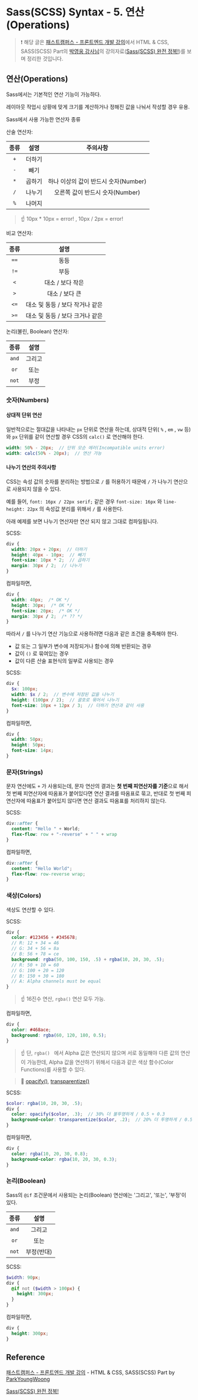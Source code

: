 # Sass(SCSS) Syntax - 5. 연산(Operations)

> ❗️ 해당 글은 [패스트캠퍼스 - 프론트엔드 개발 강의](https://www.fastcampus.co.kr/dev_online_react/)에서 HTML & CSS, SASS(SCSS) Part의 [박영웅 강사님](https://github.com/ParkYoungWoong)의 강의자료([Sass(SCSS) 완전 정복!](https://heropy.blog/2018/01/31/sass/))를 보며 정리한 것입니다.

## 연산(Operations)

Sass에서는 기본적인 연산 기능이 가능하다.

레이아웃 작업시 상황에 맞게 크기를 계산하거나 정해진 값을 나눠서 작성할 경우 유용.

Sass에서 사용 가능한 연산자 종류

산술 연산자:

| 종류 |  설명  |               주의사항               |
| :--: | :----: | :----------------------------------: |
| `+`  | 더하기 |                                      |
| `-`  |  빼기  |                                      |
| `*`  | 곱하기 | 하나 이상의 값이 반드시 숫자(Number) |
| `/`  | 나누기 |   오른쪽 값이 반드시 숫자(Number)    |
| `%`  | 나머지 |                                      |

> ☝️ 10px * 10px = error! , 10px / 2px = error!

비교 연산자:

| 종류 |              설명               |
| :--: | :-----------------------------: |
| `==` |              동등               |
| `!=` |              부등               |
| `<`  |        대소 / 보다 작은         |
| `>`  |         대소 / 보다 큰          |
| `<=` | 대소 및 동등 / 보다 작거나 같은 |
| `>=` | 대소 및 동등 / 보다 크거나 같은 |

논리(불린, Boolean) 연산자:

| 종류  |  설명  |
| :---: | :----: |
| `and` | 그리고 |
| `or`  |  또는  |
| `not` |  부정  |

### 숫자(Numbers)

#### 상대적 단위 연산

일반적으로는 절대값을 나타내는 `px` 단위로 연산을 하는데, 상대적 단위( `%` , `em` , `vw` 등)와 `px` 단위를 같이 연산할 경우 CSS의 `calc()` 로 연산해야 한다.

```scss
width: 50% - 20px;  // 단위 모순 에러(Incompatible units error)
width: calc(50% - 20px);  // 연산 가능
```

#### 나누기 연산의 주의사항

CSS는 속성 값의 숫자를 분리하는 방법으로 `/` 를 허용하기 때문에 `/` 가 나누기 연산으로 사용되지 않을 수 있다.

예를 들어, `font: 16px / 22px serif;` 같은 경우 `font-size: 16px` 와 `line-height: 22px` 의 속성값 분리를 위해서 `/` 를 사용한다.

아래 예제를 보면 나누기 연산자만 연산 되지 않고 그대로 컴파일됩니다.

SCSS:

```scss
div {
  width: 20px + 20px;  // 더하기
  height: 40px - 10px;  // 빼기
  font-size: 10px * 2;  // 곱하기
  margin: 30px / 2;  // 나누기
}
```

컴파일하면,

```css
div {
  width: 40px;  /* OK */
  height: 30px;  /* OK */
  font-size: 20px;  /* OK */
  margin: 30px / 2;  /* ?? */
}
```

따라서 `/` 를 나누기 연산 기능으로 사용하려면 다음과 같은 조건을 충족해야 한다.

- 값 또는 그 일부가 변수에 저장되거나 함수에 의해 반환되는 경우
- 값이 `()` 로 묶여있는 경우
- 값이 다른 산술 표현식의 일부로 사용되는 경우

SCSS:

```scss
div {
  $x: 100px;
  width: $x / 2;  // 변수에 저장된 값을 나누기
  height: (100px / 2);  // 괄호로 묶어서 나누기
  font-size: 10px + 12px / 3;  // 더하기 연산과 같이 사용
}
```

컴파일하면,

```css
div {
  width: 50px;
  height: 50px;
  font-size: 14px;
}
```

### 문자(Strings)

문자 연산에도 `+` 가 사용되는데, 문자 연산의 결과는 **첫 번째 피연산자를 기준**으로 해서 첫 번째 피연산자에 따옴표가 붙어있다면 연산 결과를 따옴표로 묶고, 반대로 첫 번째 피연산자에 따옴표가 붙어있지 않다면 연산 결과도 따옴표를 처리하지 않는다.

SCSS:

```scss
div::after {
  content: "Hello " + World;
  flex-flow: row + "-reverse" + " " + wrap
}
```

컴파일하면,

```css
div::after {
  content: "Hello World";
  flex-flow: row-reverse wrap;
}
```

### 색상(Colors)

색상도 연산할 수 있다.

SCSS:

```scss
div {
  color: #123456 + #345678;
  // R: 12 + 34 = 46
  // G: 34 + 56 = 8a
  // B: 56 + 78 = ce
  background: rgba(50, 100, 150, .5) + rgba(10, 20, 30, .5);
  // R: 50 + 10 = 60
  // G: 100 + 20 = 120
  // B: 150 + 30 = 180
  // A: Alpha channels must be equal
}
```

> ☝️ 16진수 연산, `rgba()` 연산 모두 가능.

컴파일하면,

```scss
div {
  color: #468ace;
  background: rgba(60, 120, 180, 0.5);
}
```

> ☝️ 단, `rgba() ` 에서 Alpha 값은 연산되지 않으며 서로 동일해야 다른 값의 연산이 가능한데,
> Alpha 값을 연산하기 위해서 다음과 같은 색상 함수(Color Functions)를 사용할 수 있다.

> 🔗 [opacify()](http://sass-lang.com/documentation/Sass/Script/Functions.html#opacify-instance_method), [transparentize()](http://sass-lang.com/documentation/Sass/Script/Functions.html#transparentize-instance_method)

SCSS:

```scss
$color: rgba(10, 20, 30, .5);
div {
  color: opacify($color, .3);  // 30% 더 불투명하게 / 0.5 + 0.3
  background-color: transparentize($color, .2);  // 20% 더 투명하게 / 0.5 - 0.2
}
```

컴파일하면,

```css
div {
  color: rgba(10, 20, 30, 0.8);
  background-color: rgba(10, 20, 30, 0.3);
}
```

### 논리(Boolean)

Sass의 `@if` 조건문에서 사용되는 논리(Boolean) 연산에는 '그리고', '또는', '부정'이 있다.

| 종류  |    설명    |
| :---: | :--------: |
| `and` |   그리고   |
| `or`  |    또는    |
| `not` | 부정(반대) |

SCSS:

```scss
$width: 90px;
div {
  @if not ($width > 100px) {
    height: 300px;
  }
}
```

컴파일하면,

```css
div {
  height: 300px;
}
```

## Reference

[패스트캠퍼스 - 프론트엔드 개발 강의](https://www.fastcampus.co.kr/dev_online_react/) - HTML & CSS, SASS(SCSS) Part by [ParkYoungWoong](https://github.com/ParkYoungWoong)

[Sass(SCSS) 완전 정복!](https://heropy.blog/2018/01/31/sass/)

